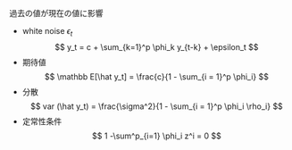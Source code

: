 過去の値が現在の値に影響
- white noise $\epsilon_t$
$$
y_t = c + \sum_{k=1}^p \phi_k y_{t-k} + \epsilon_t
$$
- 期待値
    $$
    \mathbb E[\hat y_t] = \frac{c}{1 - \sum_{i = 1}^p \phi_i}
    $$
- 分散
    $$
    var (\hat y_t) = \frac{\sigma^2}{1 - \sum_{i = 1}^p \phi_i \rho_i}
    $$
- 定常性条件
    $$
    1 -\sum^p_{i=1} \phi_i z^i = 0
    $$